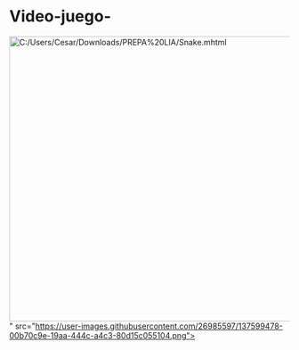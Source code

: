 # Video-juego-

<img width="512" alt="C:/Users/Cesar/Downloads/PREPA%20LIA/Snake.mhtml">" src="https://user-images.githubusercontent.com/26985597/137599478-00b70c9e-19aa-444c-a4c3-80d15c055104.png">
